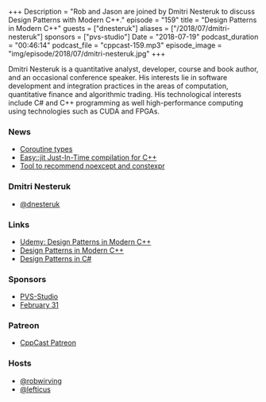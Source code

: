 +++
Description = "Rob and Jason are joined by Dmitri Nesteruk to discuss Design Patterns with Modern C++."
episode = "159"
title = "Design Patterns in Modern C++"
guests = ["dnesteruk"]
aliases = ["/2018/07/dmitri-nesteruk"]
sponsors = ["pvs-studio"]
Date = "2018-07-19"
podcast_duration = "00:46:14"
podcast_file = "cppcast-159.mp3"
episode_image = "img/episode/2018/07/dmitri-nesteruk.jpg"
+++

Dmitri Nesteruk is a quantitative analyst, developer, course and book author, and an occasional conference speaker.  His interests lie in software development and integration practices in the areas of computation, quantitative finance and algorithmic trading. His technological interests include C# and C++ programming as well high-performance computing using technologies such as CUDA and FPGAs.

### News ###

 - [Coroutine types](https://abseil.io/blog/20180713-coroutine-types)
 - [Easy::jit Just-In-Time compilation for C++](https://blog.quarkslab.com/easyjit-just-in-time-compilation-for-c.html)
 - [Tool to recommend noexcept and constexpr](https://www.reddit.com/r/cpp/comments/8ydr5w/tool_to_recommend_noexcept_or_constexpr_for/)
 
### Dmitri Nesteruk ###

 - [@dnesteruk](https://twitter.com/dnesteruk)

### Links ###

 - [Udemy: Design Patterns in Modern C++](http://bit.ly/2y3HXzp)
 - [Design Patterns in Modern C++](https://www.apress.com/gb/book/9781484236024)
 - [Design Patterns in C#](https://leanpub.com/csharp_patterns)

### Sponsors ###

- [PVS-Studio](https://www.viva64.com/pvs-studio)
- [February 31](https://www.viva64.com/en/b/0550/)

### Patreon ###

- [CppCast Patreon](https://www.patreon.com/CppCast)

### Hosts ###

- [@robwirving](https://twitter.com/robwirving)
- [@lefticus](https://twitter.com/lefticus)

